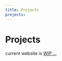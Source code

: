 ```yaml
---
title: Projects
projects:
---
```


# Projects

current website is [<i class="i-mdi:arrow-right-bold-outline opacity-60" /> WIP ...](/posts/2022-08-24-helloworld)

